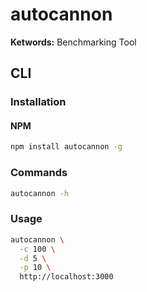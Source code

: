 # autocannon

**Ketwords:** Benchmarking Tool

## CLI

### Installation

#### NPM

```sh
npm install autocannon -g
```

### Commands

```sh
autocannon -h
```

### Usage

```sh
autocannon \
  -c 100 \
  -d 5 \
  -p 10 \
  http://localhost:3000
```
